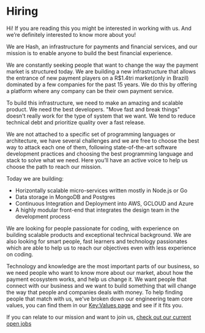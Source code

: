 # Hiring

Hi! If you are reading this you might be interested in working with us. And we’re definitely interested to know more about you!

We are Hash, an infrastructure for payments and financial services, and our mission is to enable anyone to build the best financial experience.

We are constantly seeking people that want to change the way the payment market is structured today. We are building a new infrastructure that allows the entrance of new payment players on a R$1.4tri market(only in Brazil) dominated by a few companies for the past 15 years. We do this by offering a platform where any company can be their own payment service.

To build this infrastructure, we need to make an amazing and scalable product. We need the best developers. "Move fast and break things" doesn't really work for the type of system that we want. We tend to reduce technical debt and prioritize quality over a fast release.

We are not attached to a specific set of programming languages or architecture, we have several challenges and we are free to choose the best way to attack each one of them, following state-of-the-art software development practices and choosing the best programming language and stack to solve what we need. Here you’ll have an active voice to help us choose the path to reach our mission.

Today we are building:

* Horizontally scalable micro-services written mostly in Node.js or Go
* Data storage in MongoDB and Postgres
* Continuous Integration and Deployment into AWS, GCLOUD and Azure
* A highly modular front-end that integrates the design team in the development process

We are looking for people passionate for coding, with experience on building scalable products and exceptional technical background. We are also looking for smart people, fast learners and technology passionates which are able to help us to reach our objectives even with less experience on coding. 

Technology and knowledge are the most important parts of our business, so we need people who want to know more about our market, about how the payment ecosystem works, and help us change it. We want people that connect with our business and we want to build something that will change the way that people and companies deals with money. To help finding people that match with us, we've broken down our engineering team core values, you can find them in our [Key:Values page](https://www.keyvalues.com/hash) and see if it fits you.

If you can relate to our mission and want to join us, [check out our current open jobs](https://hashlab.workable.com/)


